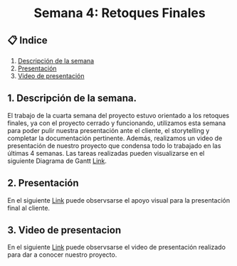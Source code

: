 <h1 align="center">  Semana 4: Retoques Finales </h1>

## 📋 Indice
1. [Descripción de la semana](#descripcion)
2. [Presentación](#pres)
3. [Video de presentación](#dash)

## 1. Descripción de la semana. <a name="descripcion"></a>

El trabajo de la cuarta semana del proyecto estuvo orientado a los retoques finales, ya con el proyecto cerrado y funcionando, utilizamos esta semana para poder pulir nuestra presentación ante el cliente, el storytelling y completar la documentación pertinente. Además, realizamos un video de presentación de nuestro proyecto que condensa todo lo trabajado en las últimas 4 semanas.
Las tareas realizadas pueden visualizarse en el siguiente Diagrama de Gantt [Link](https://docs.google.com/spreadsheets/d/1FfYJpII47lZE7PPJ2_Fkker2DmhxPlchE7BnmvAbcrQ/edit#gid=1115838130).

## 2. Presentación <a name="pres"></a>

En el siguiente [Link](https://docs.google.com/presentation/d/1xKrc5RknJw2vPE5xH3qDUjyLiuNwKFm9WpTPHeb3McU/edit#slide=id.g23189faba45_0_47) puede observsarse el apoyo visual para la presentación final al cliente. 

## 3. Video de presentacion <a name="video"></a>

En el siguiente [Link]() puede observsarse el video de presentación realizado para dar a conocer nuestro proyecto. 
